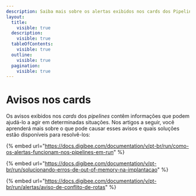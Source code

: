 ```yaml
---
description: Saiba mais sobre os alertas exibidos nos cards dos Pipelines em Run.
layout:
  title:
    visible: true
  description:
    visible: true
  tableOfContents:
    visible: true
  outline:
    visible: true
  pagination:
    visible: true
---
```


# Avisos nos cards

Os avisos exibidos nos _cards_ dos _pipelines_ contêm informações que podem ajudá-lo a agir em determinadas situações. Nos artigos a seguir, você aprenderá mais sobre o que pode causar esses avisos e quais soluções estão disponíveis para resolvê-los:

{% embed url="https://docs.digibee.com/documentation/v/pt-br/run/como-os-alertas-funcionam-nos-pipelines-em-run" %}

{% embed url="https://docs.digibee.com/documentation/v/pt-br/run/solucionando-erros-de-out-of-memory-na-implantacao" %}

{% embed url="https://docs.digibee.com/documentation/v/pt-br/run/alertas/aviso-de-conflito-de-rotas" %}
